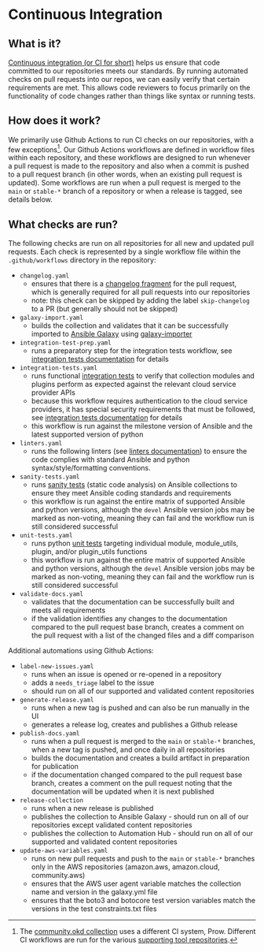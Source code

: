 # Continuous Integration

## What is it?

[Continuous integration (or CI for short)](https://en.wikipedia.org/wiki/Continuous_integration) helps us ensure that code committed to our repositories meets our standards. By running automated checks on pull requests into our repos, we can easily verify that certain requirements are met. This allows code reviewers to focus primarily on the functionality of code changes rather than things like syntax or running tests.

## How does it work?

We primarily use Github Actions to run CI checks on our repositories, with a few exceptions[^1]. Our Github Actions workflows are defined in workflow files within each repository, and these workflows are designed to run whenever a pull request is made to the repository and also when a commit is pushed to a pull request branch (in other words, when an existing pull request is updated). Some workflows are run when a pull request is merged to the `main` or `stable-*` branch of a repository or when a release is tagged, see details below.

## What checks are run?

The following checks are run on all repositories for all new and updated pull requests. Each check is represented by a single workflow file within the `.github/workflows` directory in the repository:

- `changelog.yaml`
  - ensures that there is a [changelog fragment](https://docs.ansible.com/ansible/latest/community/development_process.html#creating-changelog-fragments) for the pull request, which is generally required for all pull requests into our repositories
  - note: this check can be skipped by adding the label `skip-changelog` to a PR (but generally should not be skipped)
- `galaxy-import.yaml`
  - builds the collection and validates that it can be successfully imported to [Ansible Galaxy](https://galaxy.ansible.com/) using [galaxy-importer](https://github.com/ansible/galaxy-importer)
- `integration-test-prep.yaml`
  - runs a preparatory step for the integration tests workflow, see [integration tests documentation](https://github.com/ansible-collections/cloud-content-handbook/blob/main/CI/integration_tests.md) for details
- `integration-tests.yaml`
  - runs functional [integration tests](https://docs.ansible.com/ansible/latest/dev_guide/testing_integration.html#testing-integration) to verify that collection modules and plugins perform as expected against the relevant cloud service provider APIs
  - because this workflow requires authentication to the cloud service providers, it has special security requirements that must be followed, see [integration tests documentation](https://github.com/ansible-collections/cloud-content-handbook/blob/main/CI/integration_tests.md) for details
  - this workflow is run against the milestone version of Ansible and the latest supported version of python
- `linters.yaml`
  - runs the following linters (see [linters documentation](https://github.com/ansible-collections/cloud-content-handbook/blob/main/CI/linters.md)) to ensure the code complies with standard Ansible and python syntax/style/formatting conventions.
- `sanity-tests.yaml`
  - runs [sanity tests](https://docs.ansible.com/ansible/latest/dev_guide/testing_sanity.html#testing-sanity) (static code analysis) on Ansible collections to ensure they meet Ansible coding standards and requirements
  - this workflow is run against the entire matrix of supported Ansible and python versions, although the `devel` Ansible version jobs may be marked as non-voting, meaning they can fail and the workflow run is still considered successful
- `unit-tests.yaml`
  - runs python [unit tests](https://docs.ansible.com/ansible/latest/dev_guide/testing_units.html#testing-units) targeting individual module, module_utils, plugin, and/or plugin_utils functions
  - this workflow is run against the entire matrix of supported Ansible and python versions, although the `devel` Ansible version jobs may be marked as non-voting, meaning they can fail and the workflow run is still considered successful
- `validate-docs.yaml`
  - validates that the documentation can be successfully built and meets all requirements
  - if the validation identifies any changes to the documentation compared to the pull request base branch, creates a comment on the pull request with a list of the changed files and a diff comparison

Additional automations using Github Actions:

- `label-new-issues.yaml`
  - runs when an issue is opened or re-opened in a repository
  - adds a `needs_triage` label to the issue
  - should run on all of our supported and validated content repositories
- `generate-release.yaml`
  - runs when a new tag is pushed and can also be run manually in the UI
  - generates a release log, creates and publishes a Github release
- `publish-docs.yaml`
  - runs when a pull request is merged to the `main` or `stable-*` branches, when a new tag is pushed, and once daily in all repositories
  - builds the documentation and creates a build artifact in preparation for publication
  - if the documentation changed compared to the pull request base branch, creates a comment on the pull request noting that the documentation will be updated when it is next published
- `release-collection`
  - runs when a new release is published
  - publishes the collection to Ansible Galaxy - should run on all of our repositories except validated content repositories
  - publishes the collection to Automation Hub - should run on all of our supported and validated content repositories
- `update-aws-variables.yaml`
  - runs on new pull requests and push to the `main` or `stable-*` branches only in the AWS repositories (amazon.aws, amazon.cloud, community.aws)
  - ensures that the AWS user agent variable matches the collection name and version in the galaxy.yml file
  - ensures that the boto3 and botocore test version variables match the versions in the test constraints.txt files

[^1]: The [community.okd collection](https://github.com/ansible-collections/community.okd) uses a different CI system, Prow. Different CI workflows are run for the various [supporting tool repositories](https://github.com/ansible-collections/cloud-content-handbook/blob/main/collections_overview.md#supporting-tools).
